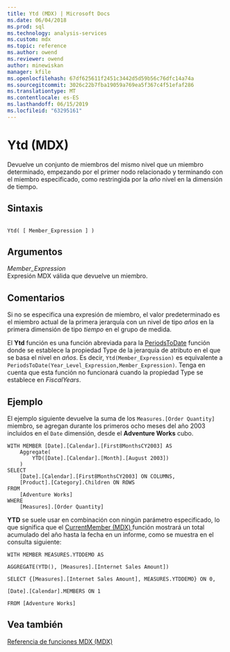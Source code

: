 ```yaml
---
title: Ytd (MDX) | Microsoft Docs
ms.date: 06/04/2018
ms.prod: sql
ms.technology: analysis-services
ms.custom: mdx
ms.topic: reference
ms.author: owend
ms.reviewer: owend
author: minewiskan
manager: kfile
ms.openlocfilehash: 67df625611f2451c3442d5d59b56c76dfc14a74a
ms.sourcegitcommit: 3026c22b7fba19059a769ea5f367c4f51efaf286
ms.translationtype: MT
ms.contentlocale: es-ES
ms.lasthandoff: 06/15/2019
ms.locfileid: "63295161"
---
```

# <a name="ytd-mdx"></a>Ytd (MDX)


  Devuelve un conjunto de miembros del mismo nivel que un miembro determinado, empezando por el primer nodo relacionado y terminando con el miembro especificado, como restringida por la *año* nivel en la dimensión de tiempo.  
  
## <a name="syntax"></a>Sintaxis  
  
```  
  
Ytd( [ Member_Expression ] )  
```  
  
## <a name="arguments"></a>Argumentos  
 *Member_Expression*  
 Expresión MDX válida que devuelve un miembro.  
  
## <a name="remarks"></a>Comentarios  
 Si no se especifica una expresión de miembro, el valor predeterminado es el miembro actual de la primera jerarquía con un nivel de tipo *años* en la primera dimensión de tipo *tiempo* en el grupo de medida.  
  
 El **Ytd** función es una función abreviada para la [PeriodsToDate](../mdx/periodstodate-mdx.md) función donde se establece la propiedad Type de la jerarquía de atributo en el que se basa el nivel en *años*. Es decir, `Ytd(Member_Expression)` es equivalente a `PeriodsToDate(Year_Level_Expression,Member_Expression)`. Tenga en cuenta que esta función no funcionará cuando la propiedad Type se establece en *FiscalYears*.  
  
## <a name="example"></a>Ejemplo  
 El ejemplo siguiente devuelve la suma de los `Measures.[Order Quantity]` miembro, se agregan durante los primeros ocho meses del año 2003 incluidos en el `Date` dimensión, desde el **Adventure Works** cubo.  
  
```  
WITH MEMBER [Date].[Calendar].[First8MonthsCY2003] AS  
    Aggregate(  
        YTD([Date].[Calendar].[Month].[August 2003])  
    )  
SELECT   
    [Date].[Calendar].[First8MonthsCY2003] ON COLUMNS,  
    [Product].[Category].Children ON ROWS  
FROM  
    [Adventure Works]  
WHERE  
    [Measures].[Order Quantity]  
```  
  
 **YTD** se suele usar en combinación con ningún parámetro especificado, lo que significa que el [CurrentMember &#40;MDX&#41; ](../mdx/currentmember-mdx.md) función mostrará un total acumulado del año hasta la fecha en un informe, como se muestra en el consulta siguiente:  
  
 `WITH MEMBER MEASURES.YTDDEMO AS`  
  
 `AGGREGATE(YTD(), [Measures].[Internet Sales Amount])`  
  
 `SELECT {[Measures].[Internet Sales Amount], MEASURES.YTDDEMO} ON 0,`  
  
 `[Date].[Calendar].MEMBERS ON 1`  
  
 `FROM [Adventure Works]`  
  
## <a name="see-also"></a>Vea también  
 [Referencia de funciones MDX &#40;MDX&#41;](../mdx/mdx-function-reference-mdx.md)  
  
  
